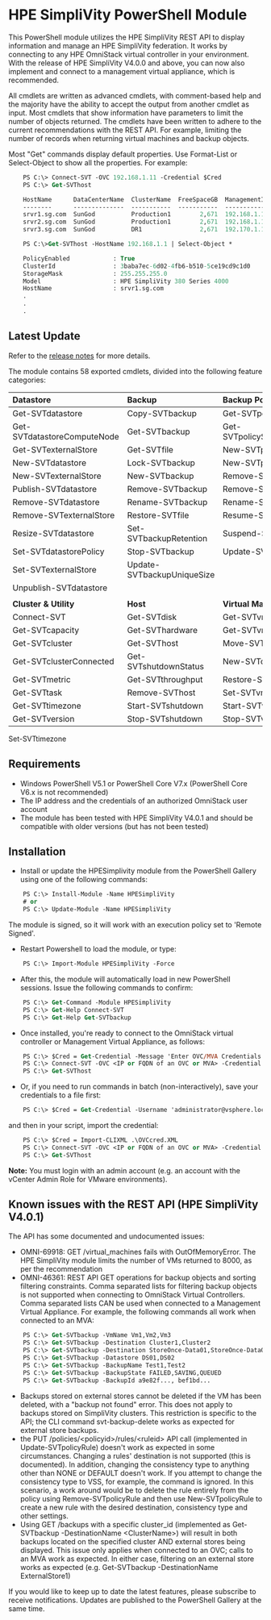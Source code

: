 # HPE SimpliVity PowerShell Module

This PowerShell module utilizes the HPE SimpliVity REST API to display information and manage an HPE SimpliVity federation. It works by connecting to any HPE OmniStack virtual controller in your environment. With the release of HPE SimpliVity V4.0.0 and above, you can now also implement and connect to a management virtual appliance, which is recommended.

All cmdlets are written as advanced cmdlets, with comment-based help and the majority have the ability to accept the output from another cmdlet as input. Most cmdlets that show information have parameters to limit the number of objects returned. The cmdlets have been written to adhere to the current recommendations with the REST API. For example, limiting the number of records when returning virtual machines and backup objects.

Most "Get" commands display default properties. Use Format-List or Select-Object to show all the properties. For example:

```ps
    PS C:\> Connect-SVT -OVC 192.168.1.11 -Credential $Cred
    PS C:\> Get-SVThost

    HostName      DataCenterName  ClusterName  FreeSpaceGB  ManagementIP  StorageIP    FederationIP
    --------      --------------  -----------  -----------  ------------  ---------    ------------
    srvr1.sg.com  SunGod          Production1        2,671  192.168.1.11  192.168.2.1  192.168.3.1
    srvr2.sg.com  SunGod          Production1        2,671  192.168.1.12  192.168.2.2  192.168.3.2
    srvr3.sg.com  SunGod          DR1                2,671  192.170.1.11  192.170.2.1  192.170.3.1

    PS C:\>Get-SVThost -HostName 192.168.1.1 | Select-Object *

    PolicyEnabled            : True
    ClusterId                : 3baba7ec-6d02-4fb6-b510-5ce19cd9c1d0
    StorageMask              : 255.255.255.0
    Model                    : HPE SimpliVity 380 Series 4000
    HostName                 : srvr1.sg.com
    .
    .
    .
```

## Latest Update

Refer to the [release notes](/RELEASENOTES.md) for more details.

The module contains 58 exported cmdlets, divided into the following feature categories:

Datastore | Backup | Backup Policy
:--- | :--- | :---
Get-SVTdatastore | Copy-SVTbackup | Get-SVTpolicy
Get-SVTdatastoreComputeNode | Get-SVTbackup | Get-SVTpolicyScheduleReport
Get-SVTexternalStore | Get-SVTfile | New-SVTpolicy
New-SVTdatastore | Lock-SVTbackup | New-SVTpolicyRule
New-SVTexternalStore | New-SVTbackup | Remove-SVTpolicy
Publish-SVTdatastore | Remove-SVTbackup | Remove-SVTpolicyRule
Remove-SVTdatastore | Rename-SVTbackup | Rename-SVTpolicy
Remove-SVTexternalStore | Restore-SVTfile | Resume-SVTpolicy
Resize-SVTdatastore | Set-SVTbackupRetention | Suspend-SVTpolicy
Set-SVTdatastorePolicy | Stop-SVTbackup | Update-SVTpolicyRule
Set-SVTexternalStore | Update-SVTbackupUniqueSize |
Unpublish-SVTdatastore |
 ||
**Cluster & Utility** | **Host** | **Virtual Machine**
Connect-SVT | Get-SVTdisk | Get-SVTvm
Get-SVTcapacity | Get-SVThardware | Get-SVTvmReplicaSet
Get-SVTcluster | Get-SVThost | Move-SVTvm
Get-SVTclusterConnected | Get-SVTshutdownStatus | New-SVTclone
Get-SVTmetric | Get-SVTthroughput | Restore-SVTvm
Get-SVTtask | Remove-SVThost | Set-SVTvm
Get-SVTtimezone | Start-SVTshutdown | Start-SVTvm
Get-SVTversion | Stop-SVTshutdown | Stop-SVTvm
Set-SVTtimezone

## Requirements

* Windows PowerShell V5.1 or PowerShell Core V7.x (PowerShell Core V6.x is not recommended)
* The IP address and the credentials of an authorized OmniStack user account
* The module has been tested with HPE SimpliVity V4.0.1 and should be compatible with older versions (but has not been tested)

## Installation

* Install or update the HPESimplivity module from the PowerShell Gallery using one of the following commands:

```ps
    PS C:\> Install-Module -Name HPESimpliVity
    # or
    PS C:\> Update-Module -Name HPESimpliVity
```

The module is signed, so it will work with an execution policy set to 'Remote Signed'.

* Restart Powershell to load the module, or type:

```ps
    PS C:\> Import-Module HPESimpliVity -Force
```

* After this, the module will automatically load in new PowerShell sessions. Issue the following commands to confirm:

```ps
    PS C:\> Get-Command -Module HPESimpliVity
    PS C:\> Get-Help Connect-SVT
    PS C:\> Get-Help Get-SVTbackup
```

* Once installed, you're ready to connect to the OmniStack virtual controller or Management Virtual Appliance, as follows:

```ps
    PS C:\> $Cred = Get-Credential -Message 'Enter OVC/MVA Credentials'
    PS C:\> Connect-SVT -OVC <IP or FQDN of an OVC or MVA> -Credential $Cred
    PS C:\> Get-SVThost
```

* Or, if you need to run commands in batch (non-interactively), save your credentials to a file first:

```ps
    PS C:\> $Cred = Get-Credential -Username 'administrator@vsphere.local' | Export-Clixml .\OVCcred.XML 
```

and then in your script, import the credential:

```ps
    PS C:\> $Cred = Import-CLIXML .\OVCcred.XML
    PS C:\> Connect-SVT -OVC <IP or FQDN of an OVC or MVA> -Credential $Cred
    PS C:\> Get-SVThost
```

**Note:** You must login with an admin account (e.g. an account with the vCenter Admin Role for VMware environments).

## Known issues with the REST API (HPE SimpliVity V4.0.1)

The API has some documented and undocumented issues:

* OMNI-69918: GET /virtual_machines fails with OutOfMemoryError. The HPE SimpliVity module limits the number of VMs returned to 8000, as per the recommendation
* OMNI-46361: REST API GET operations for backup objects and sorting filtering constraints. Comma separated lists for filtering backup objects is not supported when connecting to OmniStack Virtual Controllers. Comma separated lists CAN be used when connected to a Management Virtual Appliance. For example, the following commands all work when connected to an MVA:

```ps
    PS C:\> Get-SVTbackup -VmName Vm1,Vm2,Vm3
    PS C:\> Get-SVTbackup -Destination Cluster1,Cluster2
    PS C:\> Get-SVTbackup -Destination StoreOnce-Data01,StoreOnce-Data02
    PS C:\> Get-SVTbackup -Datastore DS01,DS02
    PS C:\> Get-SVTbackup -BackupName Test1,Test2
    PS C:\> Get-SVTbackup -BackupState FAILED,SAVING,QUEUED
    PS C:\> Get-SVTbackup -BackupId a9e82f..., bef1bd...
```

* Backups stored on external stores cannot be deleted if the VM has been deleted, with a "backup not found" error. This does not apply to backups stored on SimpliVity clusters. This restriction is specific to the API; the CLI command svt-backup-delete works as expected for external store backups.
* the PUT /policies/\<policyid\>/rules/\<ruleid\> API call (implemented in Update-SVTpolicyRule) doesn't work as expected in some circumstances. Changing a rules' destination is not supported (this is documented). In addition, changing the consistency type to anything other than NONE or DEFAULT doesn't work. If you attempt to change the consistency type to VSS, for example, the command is ignored. In this scenario, a work around would be to delete the rule entirely from the policy using Remove-SVTpolicyRule and then use New-SVTpolicyRule to create a new rule with the desired destination, consistency type and other settings.
* Using GET /backups with a specific cluster_id (implemented as Get-SVTbackup -DestinationName \<ClusterName\>) will result in both backups located on the specified cluster AND external stores being displayed. This issue only applies when connected to an OVC; calls to an MVA work as expected. In either case, filtering on an external store works as expected (e.g. Get-SVTbackup -DestinationName ExternalStore1)

If you would like to keep up to date the latest features, please subscribe to receive notifications. Updates are published to the PowerShell Gallery at the same time.
